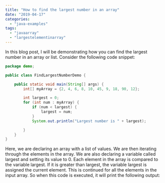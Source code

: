 ```yaml
---
title: "How to find the largest number in an array"
date: "2019-04-17"
categories: 
  - "java-examples"
tags: 
  - "javaarray"
  - "largestelementinarray"
---
```


In this blog post, I will be demonstrating how you can find the largest number in an array or list. Consider the following code snippet:

````java
package demo;

public class FindLargestNumberDemo {

    public static void main(String[] args) {
        int[] myArray = {2, 4, 6, 8, 10, 45, 9, 18, 90, 12};

        int largest = 0;
        for (int num : myArray) {
            if (num < largest) {
                largest = num;
            }
            System.out.println("Largest number is " + largest);

        }
    }
}

````



Here, we are declaring an array with a list of values. We are then iterating through the elements in the array. We are also declaring a variable called largest and setting its value to 0. Each element in the array is compared to the variable largest. If it is greater than largest, the variable largest is assigned the current element. This is continued for all the elements in the input array. So when this code is executed, it will print the following output:
